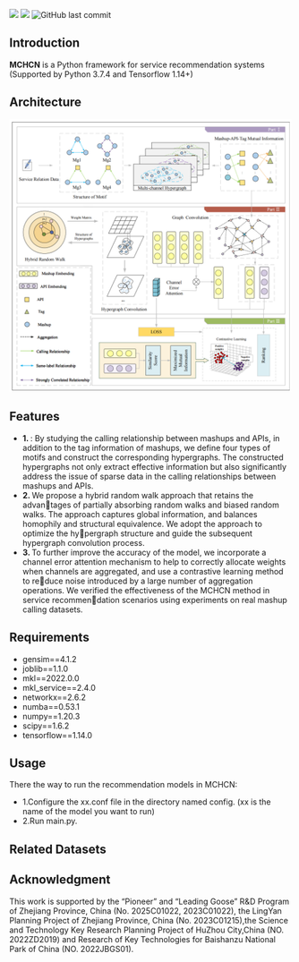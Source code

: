 <p float="left"><img src="https://img.shields.io/badge/python-v3.7-red"> <img src="https://img.shields.io/badge/tensorflow-v1.14-blue"> <img alt="GitHub last commit" src="https://img.shields.io/github/last-commit/Coder-Yu/QRec"></p>
<h2>Introduction</h2>

**MCHCN** is a Python framework for service recommendation systems (Supported by Python 3.7.4 and Tensorflow 1.14+)

<h2>Architecture</h2>

![MCHCN Architecture](../Overview%20of%20the%20proposed%20MCHCN%20method.png)

<h2>Features</h2>
<ul>
<li><b>1. </b>: By studying the calling relationship between mashups and APIs, in addition to the tag information of mashups, we define four types of motifs and construct the corresponding hypergraphs. The constructed hypergraphs not only extract effective information but also significantly address the issue of sparse data in the calling relationships between mashups and APIs.</li>
<li><b>2. </b>We propose a hybrid random walk approach that retains the advantages of partially absorbing random walks and biased random walks. The approach captures global information, and balances homophily and structural equivalence. We adopt the approach to optimize the hypergraph structure and guide the subsequent hypergraph convolution process.</li>
<li><b>3. </b>To further improve the accuracy of the model, we incorporate a channel error attention mechanism to help to correctly allocate weights when channels are aggregated, and use a contrastive learning method to reduce noise introduced by a large number of aggregation operations. We verified the effectiveness of the MCHCN method in service recommendation scenarios using experiments on real mashup calling datasets.</li>
</ul>
<h2>Requirements</h2>
<ul>
<li>gensim==4.1.2</li>
<li>joblib==1.1.0</li>
<li>mkl==2022.0.0</li>
<li>mkl_service==2.4.0</li>
<li>networkx==2.6.2</li>
<li>numba==0.53.1</li>
<li>numpy==1.20.3</li>
<li>scipy==1.6.2</li>
<li>tensorflow==1.14.0</li>
</ul>
<h2>Usage</h2>
<p>There the way to run the recommendation models in MCHCN:</p>
<ul>
<li>1.Configure the xx.conf file in the directory named config. (xx is the name of the model you want to run)</li>
<li>2.Run main.py.</li>
</ul>


<h2>Related Datasets</h2>

[//]: # ()
[//]: # (<h3>Reference</h3>)

[//]: # (<p>[1]. Tang, J., Gao, H., Liu, H.: mtrust:discerning multi-faceted trust in a connected world. In: International Conference on Web Search and Web Data Mining, WSDM 2012, Seattle, Wa, Usa, February. pp. 93–102 &#40;2012&#41;</p>)

[//]: # (<p>[2]. Massa, P., Avesani, P.: Trust-aware recommender systems. In: Proceedings of the 2007 ACM conference on Recommender systems. pp. 17–24. ACM &#40;2007&#41; </p>)

[//]: # (<p>[3]. G. Zhao, X. Qian, and X. Xie, “User-service rating prediction by exploring social users’ rating behaviors,” IEEE Transactions on Multimedia, vol. 18, no. 3, pp. 496–506, 2016.</p>)

[//]: # (<p>[4]. Iván Cantador, Peter Brusilovsky, and Tsvi Kuflik. 2011. 2nd Workshop on Information Heterogeneity and Fusion in Recom- mender Systems &#40;HetRec 2011&#41;. In Proceedings of the 5th ACM conference on Recommender systems &#40;RecSys 2011&#41;. ACM, New York, NY, USA</p>)

[//]: # (<p>[5]. Yu et al. Self-Supervised Multi-Channel Hypergraph Convolutional Network for Social Recommendation, WWW'21.</p>)
[//]: # (<p>[6]. He et al. LightGCN: Simplifying and Powering Graph Convolution Network for Recommendation, SIGIR'20.</p>)
<h2>Acknowledgment</h2>
<p>This work is supported by the “Pioneer” and “Leading Goose” R&D Program of Zhejiang Province, China (No. 2025C01022, 2023C01022), the LingYan Planning Project of Zhejiang Province, China (No. 2023C01215),the Science and Technology Key Research Planning Project of HuZhou City,China (NO. 2022ZD2019) and Research of Key Technologies for Baishanzu National Park of China (NO. 2022JBGS01).</p>

[//]: # (运行环境、核心文件、入口)